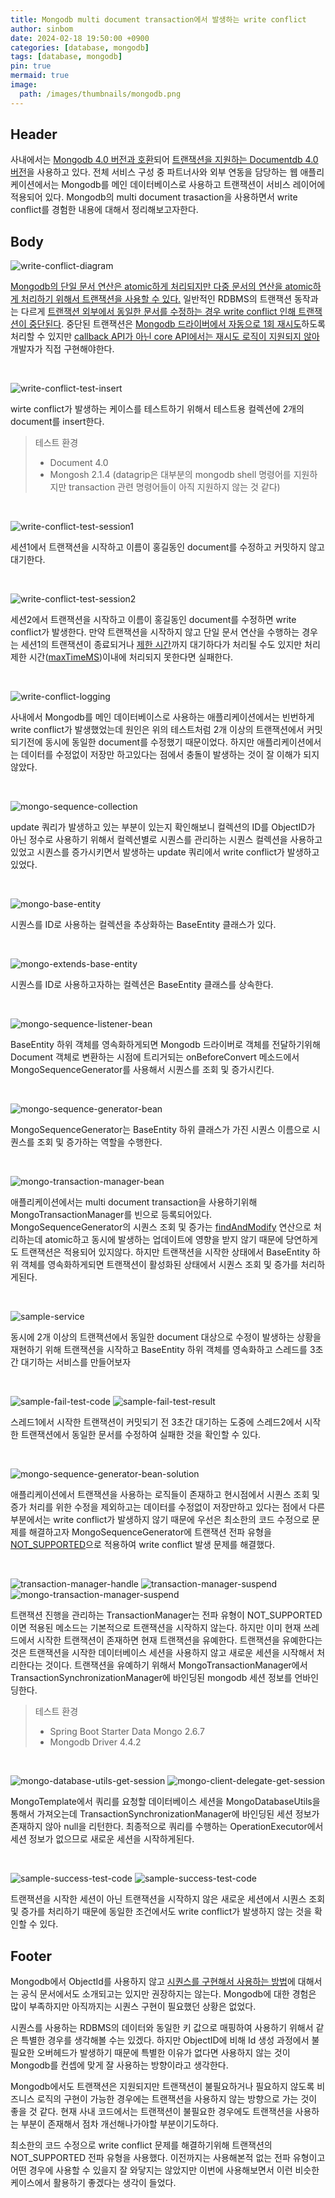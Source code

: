 ```yaml
---
title: Mongodb multi document transaction에서 발생하는 write conflict 
author: sinbom
date: 2024-02-18 19:50:00 +0900
categories: [database, mongodb]
tags: [database, mongodb]
pin: true 
mermaid: true
image:
  path: /images/thumbnails/mongodb.png
---
```


## Header
사내에서는 [Mongodb 4.0 버전과 호환](https://docs.aws.amazon.com/ko_kr/documentdb/latest/developerguide/compatibility.html)되어 [트랜잭션을 지원하는 Documentdb 4.0 버전](https://www.mongodb.com/docs/v4.0/core/transactions/)을 사용하고 있다. 
전체 서비스 구성 중 파트너사와 외부 연동을 담당하는 웹 애플리케이션에서는 Mongodb를 메인 데이터베이스로 사용하고 트랜잭션이 서비스 레이어에 적용되어 있다.
Mongodb의 multi document trasaction을 사용하면서 write conflict를 경험한 내용에 대해서 정리해보고자한다.

## Body

![write-conflict-diagram](https://cdn.jsdelivr.net/gh/sinbom/static-resource@master/images/2024-02-15-1/write-conflict-diagram.png)

[Mongodb의 단일 문서 연산은 atomic하게 처리되지만 다중 문서의 연산을 atomic하게 처리하기 위해서 트랜잭션을 사용할 수 있다.](https://www.mongodb.com/docs/manual/core/write-operations-atomicity/#atomicity)
일반적인 RDBMS의 트랜잭션 동작과는 다르게 [트랜잭션 외부에서 동일한 문서를 수정하는 경우 write conflict 인해 트랜잭션이 중단된다](https://www.mongodb.com/docs/manual/core/transactions-production-consideration/#in-progress-transactions-and-write-conflicts).
중단된 트랜잭션은 [Mongodb 드라이버에서 자동으로 1회 재시도](https://www.mongodb.com/docs/manual/core/retryable-writes/)하도록 처리할 수 있지만
[callback API가 아닌 core API에서는 재시도 로직이 지원되지 않아](https://www.mongodb.com/docs/manual/core/transactions-in-applications/) 개발자가 직접 구현해야한다.

<br/>

![write-conflict-test-insert](https://cdn.jsdelivr.net/gh/sinbom/static-resource@master/images/2024-02-15-1/write-conflict-test-insert.png)

wirte conflict가 발생하는 케이스를 테스트하기 위해서 테스트용 컬렉션에 2개의 document를 insert한다.
> 테스트 환경
> - Document 4.0
> - Mongosh 2.1.4 (datagrip은 대부분의 mongodb shell 명령어를 지원하지만 transaction 관련 명령어들이 아직 지원하지 않는 것 같다)

<br/>

![write-conflict-test-session1](https://cdn.jsdelivr.net/gh/sinbom/static-resource@master/images/2024-02-15-1/write-conflict-test-session1.png)

세션1에서 트랜잭션을 시작하고 이름이 홍길동인 document를 수정하고 커밋하지 않고 대기한다.

<br/>

![write-conflict-test-session2](https://cdn.jsdelivr.net/gh/sinbom/static-resource@master/images/2024-02-15-1/write-conflict-test-session2.png)

세션2에서 트랜잭션을 시작하고 이름이 홍길동인 document를 수정하면 write conflict가 발생한다.
만약 트랜잭션을 시작하지 않고 단일 문서 연산을 수행하는 경우는 세션1의 트랜잭션이 종료되거나 [제한 시간](https://www.mongodb.com/docs/manual/core/transactions-production-consideration/#runtime-limit)까지 대기하다가 
처리될 수도 있지만 처리 제한 시간([maxTimeMS](https://www.mongodb.com/docs/manual/tutorial/terminate-running-operations/#maxtimems))이내에 처리되지 못한다면 실패한다.

<br/>

![write-conflict-logging](https://cdn.jsdelivr.net/gh/sinbom/static-resource@master/images/2024-02-15-1/write-conflict-logging.png)

사내에서 Mongodb를 메인 데이터베이스로 사용하는 애플리케이션에서는 빈번하게 write conflict가 발생했었는데 원인은 위의 테스트처럼 2개 이상의
트랜잭션에서 커밋되기전에 동시에 동일한 document를 수정했기 때문이었다. 하지만 애플리케이션에서는 데이터를 수정없이 저장만 하고있다는 점에서 충돌이 발생하는 것이 잘 이해가 되지 않았다.

<br/>

![mongo-sequence-collection](https://cdn.jsdelivr.net/gh/sinbom/static-resource@master/images/2024-02-15-1/mongo-sequence-collection.png)

update 쿼리가 발생하고 있는 부분이 있는지 확인해보니 컬렉션의 ID를 ObjectID가 아닌 정수로 사용하기 위해서 컬렉션별로 시퀀스를 관리하는
시퀀스 컬렉션을 사용하고 있었고 시퀀스를 증가시키면서 발생하는 update 쿼리에서 write conflict가 발생하고 있었다.

<br/>

![mongo-base-entity](https://cdn.jsdelivr.net/gh/sinbom/static-resource@master/images/2024-02-15-1/mongo-base-entity.png)

시퀀스를 ID로 사용하는 컬렉션을 추상화하는 BaseEntity 클래스가 있다.

<br/>

![mongo-extends-base-entity](https://cdn.jsdelivr.net/gh/sinbom/static-resource@master/images/2024-02-15-1/mongo-extends-base-entity.png)

시퀀스를 ID로 사용하고자하는 컬렉션은 BaseEntity 클래스를 상속한다.

<br/>

![mongo-sequence-listener-bean](https://cdn.jsdelivr.net/gh/sinbom/static-resource@master/images/2024-02-15-1/mongo-sequence-listener-bean.png)

BaseEntity 하위 객체를 영속화하게되면 Mongodb 드라이버로 객체를 전달하기위해 Document 객체로 변환하는 시점에 트리거되는 onBeforeConvert 메소드에서 MongoSequenceGenerator를 사용해서
시퀀스를 조회 및 증가시킨다.

<br/>

![mongo-sequence-generator-bean](https://cdn.jsdelivr.net/gh/sinbom/static-resource@master/images/2024-02-15-1/mongo-sequence-generator-bean.png)

MongoSequenceGenerator는 BaseEntity 하위 클래스가 가진 시퀀스 이름으로 시퀀스를 조회 및 증가하는 역할을 수행한다.

<br/>

![mongo-transaction-manager-bean](https://cdn.jsdelivr.net/gh/sinbom/static-resource@master/images/2024-02-15-1/mongo-transaction-manager-bean.png)

애플리케이션에서는 multi document transaction을 사용하기위해 MongoTransactionManager를 빈으로 등록되어있다.
MongoSequenceGenerator의 시퀀스 조회 및 증가는 [findAndModify](https://www.mongodb.com/docs/manual/core/write-operations-atomicity/#concurrency-control) 연산으로 처리하는데
atomic하고 동시에 발생하는 업데이트에 영향을 받지 않기 때문에 당연하게도 트랜잭션은 적용되어 있지않다. 하지만 트랜잭션을 시작한 상태에서 BaseEntity 하위 객체를 영속화하게되면 트랜잭션이 활성화된 상태에서 시퀀스 조회 및 증가를 처리하게된다.

<br/>

![sample-service](https://cdn.jsdelivr.net/gh/sinbom/static-resource@master/images/2024-02-15-1/sample-service.png)

동시에 2개 이상의 트랜잭션에서 동일한 document 대상으로 수정이 발생하는 상황을 재현하기 위해 
트랜잭션을 시작하고 BaseEntity 하위 객체를 영속화하고 스레드를 3초간 대기하는 서비스를 만들어보자

<br/>

![sample-fail-test-code](https://cdn.jsdelivr.net/gh/sinbom/static-resource@master/images/2024-02-15-1/sample-fail-test-code.png)
![sample-fail-test-result](https://cdn.jsdelivr.net/gh/sinbom/static-resource@master/images/2024-02-15-1/sample-fail-test-result.png)

스레드1에서 시작한 트랜잭션이 커밋되기 전 3초간 대기하는 도중에 스레드2에서 시작한 트랜잭션에서 동일한 문서를 수정하여 실패한 것을 확인할 수 있다.

<br/>

![mongo-sequence-generator-bean-solution](https://cdn.jsdelivr.net/gh/sinbom/static-resource@master/images/2024-02-15-1/mongo-sequence-generator-bean-solution.png)

애플리케이션에서 트랜잭션을 사용하는 로직들이 존재하고 현시점에서 시퀀스 조회 및 증가 처리를 위한 수정을 제외하고는
데이터를 수정없이 저장만하고 있다는 점에서 다른 부분에서는 write conflict가 발생하지 않기 때문에 우선은 최소한의 코드 수정으로 문제를 해결하고자
MongoSequenceGenerator에 트랜잭션 전파 유형을 [NOT_SUPPORTED](https://docs.spring.io/spring-framework/docs/current/javadoc-api/org/springframework/transaction/annotation/Propagation.html#NOT_SUPPORTED)으로 적용하여 write conflict 발생 문제를 해결했다.

<br/>

![transaction-manager-handle](https://cdn.jsdelivr.net/gh/sinbom/static-resource@master/images/2024-02-15-1/transaction-manager-handle.png)
![transaction-manager-suspend](https://cdn.jsdelivr.net/gh/sinbom/static-resource@master/images/2024-02-15-1/transaction-manager-suspend.png)
![mongo-transaction-manager-suspend](https://cdn.jsdelivr.net/gh/sinbom/static-resource@master/images/2024-02-15-1/mongo-transaction-manager-suspend.png)

트랜잭션 진행을 관리하는 TransactionManager는 전파 유형이 NOT_SUPPORTED이면 적용된 메소드는 기본적으로 트랜잭션을 시작하지 않는다. 
하지만 이미 현재 쓰레드에서 시작한 트랜잭션이 존재하면 현재 트랜잭션을 유예한다.
트랜잭션을 유예한다는 것은 트랜잭션을 시작한 데이터베이스 세션을 사용하지 않고 새로운 세션을 시작해서 처리한다는 것이다.
트랜잭션을 유예하기 위해서 MongoTransactionManager에서 TransactionSynchronizationManager에 바인딩된 mongodb 세션 정보를 언바인딩한다.
> 테스트 환경
> - Spring Boot Starter Data Mongo 2.6.7
> - Mongodb Driver 4.4.2

<br/>

![mongo-database-utils-get-session](https://cdn.jsdelivr.net/gh/sinbom/static-resource@master/images/2024-02-15-1/mongo-database-utils-get-session.png)
![mongo-client-delegate-get-session](https://cdn.jsdelivr.net/gh/sinbom/static-resource@master/images/2024-02-15-1/mongo-client-delegate-get-session.png)

MongoTemplate에서 쿼리를 요청할 데이터베이스 세션을 MongoDatabaseUtils을 통해서 가져오는데 TransactionSynchronizationManager에 바인딩된 세션 정보가 존재하지 않아 null을 리턴한다.
최종적으로 쿼리를 수행하는 OperationExecutor에서 세션 정보가 없으므로 새로운 세션을 시작하게된다.

<br/>

![sample-success-test-code](https://cdn.jsdelivr.net/gh/sinbom/static-resource@master/images/2024-02-15-1/sample-success-test-code.png)
![sample-success-test-code](https://cdn.jsdelivr.net/gh/sinbom/static-resource@master/images/2024-02-15-1/sample-success-test-result.png)

트랜잭션을 시작한 세션이 아닌 트랜잭션을 시작하지 않은 새로운 세션에서 시퀀스 조회 및 증가를 처리하기 때문에 동일한 조건에서도 write conflict가 발생하지 않는 것을 확인할 수 있다.

## Footer
Mongodb에서 ObjectId를 사용하지 않고 [시퀀스를 구현해서 사용하는 방법](https://www.mongodb.com/docs/v3.0/tutorial/create-an-auto-incrementing-field/)에 대해서는 공식 문서에서도 소개되고는 있지만 권장하지는 않는다.
Mongodb에 대한 경험은 많이 부족하지만 아직까지는 시퀀스 구현이 필요했던 상황은 없었다.

시퀀스를 사용하는 RDBMS의 데이터와 동일한 키 값으로 매핑하여 사용하기 위해서 같은 특별한 경우를 생각해볼 수는 있겠다. 
하지만 ObjectID에 비해 Id 생성 과정에서 불필요한 오버헤드가 발생하기 때문에 특별한 이유가 없다면 사용하지 않는 것이 Mongodb를 컨셉에 맞게 잘 사용하는 방향이라고 생각한다.

Mongodb에서도 트랜잭션은 지원되지만 트랜잭션이 불필요하거나 필요하지 않도록 비즈니스 로직의 구현이 가능한 경우에는 트랜잭션을 사용하지 않는 방향으로 가는 것이 좋을 것 같다.
현재 사내 코드에서는 트랜잭션이 불필요한 경우에도 트랜잭션을 사용하는 부분이 존재해서 점차 개선해나가야할 부분이기도하다.

최소한의 코드 수정으로 write conflict 문제를 해결하기위해 트랜잭션의 NOT_SUPPORTED 전파 유형을 사용했다. 이전까지는 사용해본적 없는 전파 유형이고 어떤 경우에 사용할 수 있을지
잘 와닿지는 않았지만 이번에 사용해보면서 이런 비슷한 케이스에서 활용하기 좋겠다는 생각이 들었다.
